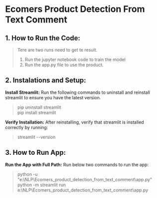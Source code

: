 # Ecomers Product Detection From Text Comment

## 1. How to Run the Code:
> Tere are two runs need to get te result.
> 1. Run the jupyter notebook code to train the model
> 2. Run the app.py file to use the product.

## 2. Instalations and Setup:
**Install Streamlit:** Run the following commands to uninstall and reinstall streamlit to ensure you have the latest version.

> pip uninstall streamlit  
> pip install streamlit

**Verify Installation:** After reinstalling, verify that streamlit is installed correctly by running:

> streamlit --version

## 3. How to Run App:
**Run the App with Full Path:** Run below two commands to run the app:

> python -u "e:\NLP\Ecomers_product_detection_from_text_comment\app.py"  
> python -m streamlit run e:\NLP\Ecomers_product_detection_from_text_comment\app.py